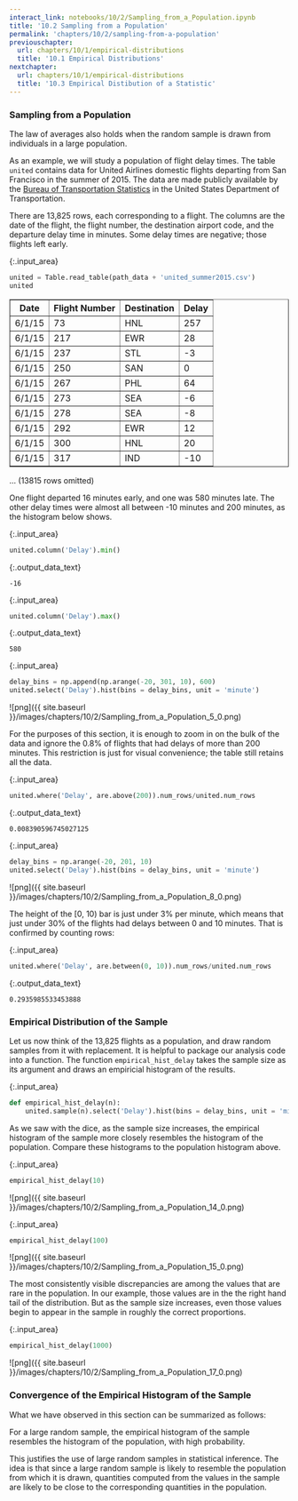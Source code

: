 ```yaml
---
interact_link: notebooks/10/2/Sampling_from_a_Population.ipynb
title: '10.2 Sampling from a Population'
permalink: 'chapters/10/2/sampling-from-a-population'
previouschapter:
  url: chapters/10/1/empirical-distributions
  title: '10.1 Empirical Distributions'
nextchapter:
  url: chapters/10/1/empirical-distributions
  title: '10.3 Empirical Distibution of a Statistic'
---
```


### Sampling from a Population ###

The law of averages also holds when the random sample is drawn from individuals in a large population.

As an example, we will study a population of flight delay times. The table `united` contains data for United Airlines domestic flights departing from San Francisco in the summer of 2015. The data are made publicly available by the [Bureau of Transportation Statistics](http://www.transtats.bts.gov/Fields.asp?Table_ID=293) in the United States Department of Transportation.

There are 13,825 rows, each corresponding to a flight. The columns are the date of the flight, the flight number, the destination airport code, and the departure delay time in minutes. Some delay times are negative; those flights left early.


{:.input_area}
```python
united = Table.read_table(path_data + 'united_summer2015.csv')
united
```




<div markdown="0">
<table border="1" class="dataframe">
    <thead>
        <tr>
            <th>Date</th> <th>Flight Number</th> <th>Destination</th> <th>Delay</th>
        </tr>
    </thead>
    <tbody>
        <tr>
            <td>6/1/15</td> <td>73           </td> <td>HNL        </td> <td>257  </td>
        </tr>
        <tr>
            <td>6/1/15</td> <td>217          </td> <td>EWR        </td> <td>28   </td>
        </tr>
        <tr>
            <td>6/1/15</td> <td>237          </td> <td>STL        </td> <td>-3   </td>
        </tr>
        <tr>
            <td>6/1/15</td> <td>250          </td> <td>SAN        </td> <td>0    </td>
        </tr>
        <tr>
            <td>6/1/15</td> <td>267          </td> <td>PHL        </td> <td>64   </td>
        </tr>
        <tr>
            <td>6/1/15</td> <td>273          </td> <td>SEA        </td> <td>-6   </td>
        </tr>
        <tr>
            <td>6/1/15</td> <td>278          </td> <td>SEA        </td> <td>-8   </td>
        </tr>
        <tr>
            <td>6/1/15</td> <td>292          </td> <td>EWR        </td> <td>12   </td>
        </tr>
        <tr>
            <td>6/1/15</td> <td>300          </td> <td>HNL        </td> <td>20   </td>
        </tr>
        <tr>
            <td>6/1/15</td> <td>317          </td> <td>IND        </td> <td>-10  </td>
        </tr>
    </tbody>
</table>
<p>... (13815 rows omitted)</p>
</div>



One flight departed 16 minutes early, and one was 580 minutes late. The other delay times were almost all between -10 minutes and 200 minutes, as the histogram below shows.


{:.input_area}
```python
united.column('Delay').min()
```




{:.output_data_text}
```
-16
```




{:.input_area}
```python
united.column('Delay').max()
```




{:.output_data_text}
```
580
```




{:.input_area}
```python
delay_bins = np.append(np.arange(-20, 301, 10), 600)
united.select('Delay').hist(bins = delay_bins, unit = 'minute')
```


![png]({{ site.baseurl }}/images/chapters/10/2/Sampling_from_a_Population_5_0.png)


For the purposes of this section, it is enough to zoom in on the bulk of the data and ignore the 0.8% of flights that had delays of more than 200 minutes. This restriction is just for visual convenience; the table still retains all the data.


{:.input_area}
```python
united.where('Delay', are.above(200)).num_rows/united.num_rows
```




{:.output_data_text}
```
0.008390596745027125
```




{:.input_area}
```python
delay_bins = np.arange(-20, 201, 10)
united.select('Delay').hist(bins = delay_bins, unit = 'minute')
```


![png]({{ site.baseurl }}/images/chapters/10/2/Sampling_from_a_Population_8_0.png)


The height of the [0, 10) bar is just under 3% per minute, which means that just under 30% of the flights had delays between 0 and 10 minutes. That is confirmed by counting rows: 


{:.input_area}
```python
united.where('Delay', are.between(0, 10)).num_rows/united.num_rows
```




{:.output_data_text}
```
0.2935985533453888
```



### Empirical Distribution of the Sample ###

Let us now think of the 13,825 flights as a population, and draw random samples from it with replacement. It is helpful to package our analysis code into a function. The function `empirical_hist_delay` takes the sample size as its argument and draws an empiricial histogram of the results.


{:.input_area}
```python
def empirical_hist_delay(n):
    united.sample(n).select('Delay').hist(bins = delay_bins, unit = 'minute')
```

As we saw with the dice, as the sample size increases, the empirical histogram of the sample more closely resembles the histogram of the population. Compare these histograms to the population histogram above.


{:.input_area}
```python
empirical_hist_delay(10)
```


![png]({{ site.baseurl }}/images/chapters/10/2/Sampling_from_a_Population_14_0.png)



{:.input_area}
```python
empirical_hist_delay(100)
```


![png]({{ site.baseurl }}/images/chapters/10/2/Sampling_from_a_Population_15_0.png)


The most consistently visible discrepancies are among the values that are rare in the population. In our example, those values are in the the right hand tail of the distribution. But as the sample size increases, even those values begin to appear in the sample in roughly the correct proportions.


{:.input_area}
```python
empirical_hist_delay(1000)
```


![png]({{ site.baseurl }}/images/chapters/10/2/Sampling_from_a_Population_17_0.png)


### Convergence of the Empirical Histogram of the Sample ###
What we have observed in this section can be summarized as follows:

For a large random sample, the empirical histogram of the sample resembles the histogram of the population, with high probability.

This justifies the use of large random samples in statistical inference. The idea is that since a large random sample is likely to resemble the population from which it is drawn, quantities computed from the values in the sample are likely to be close to the corresponding quantities in the population.
